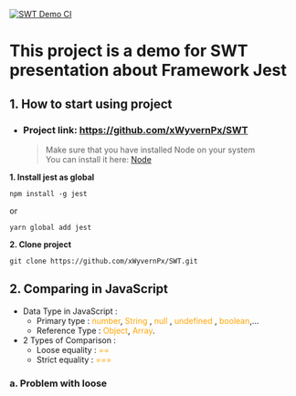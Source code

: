 [![SWT Demo CI](https://github.com/xWyvernPx/SWT/actions/workflows/node.js.yml/badge.svg)](https://github.com/xWyvernPx/SWT/actions/workflows/node.js.yml)

# **This project is a demo for SWT presentation about Framework Jest**

## **1. How to start using project**

- ### **Project link: https://github.com/xWyvernPx/SWT**
  > Make sure that you have installed Node on your system <br>
  > You can install it here: [Node](https://nodejs.org/en/download/)

**1. Install jest as global**

```
npm install -g jest
```

or

```
yarn global add jest
```

**2. Clone project**

```git
git clone https://github.com/xWyvernPx/SWT.git
```

## **2. Comparing in JavaScript**

- Data Type in JavaScript :
  - Primary type :
    <span style="color:orange">number</span>,
    <span style="color:orange">String</span> ,
    <span style="color:orange">null</span> ,
    <span style="color:orange">undefined</span> ,
    <span style="color:orange">boolean</span>,...
  - Reference Type :
    <span style="color:orange">Object</span>,
    <span style="color:orange">Array</span>.
- 2 Types of Comparison :
  - Loose equality : <span style="color:orange">==</span>
  - Strict equality : <span style="color:orange">===</span>

### a. Problem with loose
